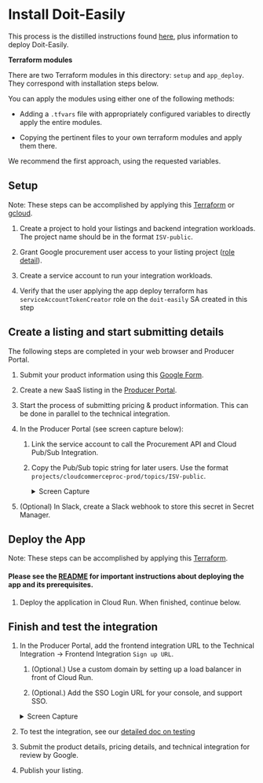 # Install Doit-Easily

This process is the distilled instructions found [here][3], plus information to deploy Doit-Easily.

**Terraform modules**

There are two Terraform modules in this directory: `setup` and `app_deploy`. They correspond with installation steps below.

You can apply the modules using either one of the following methods:

- Adding a `.tfvars` file with appropriately configured variables to directly apply the entire modules.

- Copying the pertinent files to your own terraform modules and apply them there.

We recommend the first approach, using the requested variables.

## Setup

Note: These steps can be accomplished by applying this [Terraform][6] or [gcloud][7].

1. Create a project to hold your listings and backend integration workloads. The project name should be in the format `ISV-public`.

1. Grant Google procurement user access to your listing project ([role detail][9]).

1. Create a service account to run your integration workloads.

1. Verify that the user applying the app deploy terraform has `serviceAccountTokenCreator` role on the `doit-easily` SA created in this step

## Create a listing and start submitting details

The following steps are completed in your web browser and Producer Portal.

1. Submit your product information using this [Google Form][1].

1. Create a new SaaS listing in the [Producer Portal][2]. 

1. Start the process of submitting pricing & product information. This can be done in parallel to the technical integration.  

1. In the Producer Portal (see screen capture below):

   1. Link the service account to call the Procurement API and Cloud Pub/Sub Integration.

   1. Copy the Pub/Sub topic string for later users.
       Use the format `projects/cloudcommerceproc-prod/topics/ISV-public`.

       <details>  
        <summary>Screen Capture</summary>  
      
        ![Diagram](../img/proc-api-screen-cap.png)  
       </details>

1. (Optional) In Slack, create a Slack webhook to store this secret in Secret Manager.

## Deploy the App

Note: These steps can be accomplished by applying this [Terraform][8].

#### Please see the [README][11] for important instructions about deploying the app and its prerequisites.

1. Deploy the application in Cloud Run. When finished, continue below.

## Finish and test the integration

1. In the Producer Portal, add the frontend integration URL to the Technical Integration -> Frontend Integration `Sign up URL`.

     1. (Optional.) Use a custom domain by setting up a load balancer in front of Cloud Run.

     2. (Optional.) Add the SSO Login URL for your console, and support SSO.

   <details>
   <summary>Screen Capture</summary>

   ![Diagram](../img/proc-url-screen-cap.png)
   </details>  

1. To test the integration, see our [detailed doc on testing](10)

1. Submit the product details, pricing details, and technical integration for review by Google.

1. Publish your listing.

[1]: https://docs.google.com/forms/d/e/1FAIpQLSfddn4mwKnqtLNQ-m7IgRZ-bgTz4BOsrEDWCf3XBjc_ogKNnA/viewform
[2]: https://console.cloud.google.com/producer-portal
[3]: https://cloud.google.com/marketplace/docs/partners/integrated-saas#checklist
[5]: install-cloudrun.md
[6]: terraform/setup
[7]: gcloud/setup
[8]: terraform/app_deploy
[9]: terraform/setup/iam.tf
[10]: testing.md
[11]: terraform/app_deploy/README.md